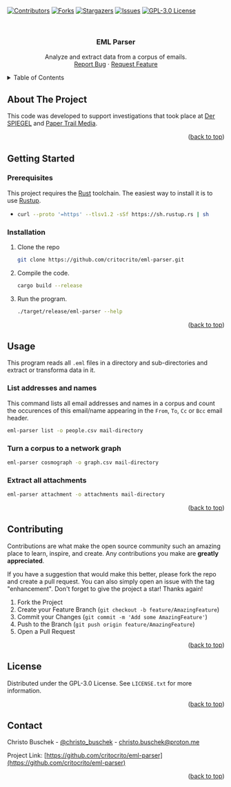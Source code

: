 <a name="readme-top"></a>

[![Contributors][contributors-shield]][contributors-url]
[![Forks][forks-shield]][forks-url]
[![Stargazers][stars-shield]][stars-url]
[![Issues][issues-shield]][issues-url]
[![GPL-3.0 License][license-shield]][license-url]


<br />
<div align="center">
  <h3 align="center">EML Parser</h3>

  <p align="center">
    Analyze and extract data from a corpus of emails.
    <br />
    <a href="https://github.com/critocrito/eml-parser/issues">Report Bug</a>
    ·
    <a href="https://github.com/critocrito/eml-parser/issues">Request Feature</a>
  </p>
</div>


<details>
  <summary>Table of Contents</summary>
  <ol>
    <li>
      <a href="#about-the-project">About The Project</a>
    </li>
    <li>
      <a href="#getting-started">Getting Started</a>
      <ul>
        <li><a href="#prerequisites">Prerequisites</a></li>
        <li><a href="#installation">Installation</a></li>
      </ul>
    </li>
    <li><a href="#usage">Usage</a></li>
    <li><a href="#contributing">Contributing</a></li>
    <li><a href="#license">License</a></li>
    <li><a href="#contact">Contact</a></li>
  </ol>
</details>


## About The Project

This code was developed to support investigations that took place at [Der SPIEGEL](https://www.spiegel.de) and [Paper Trail Media](https://www.papertrailmedia.de). 

<p align="right">(<a href="#readme-top">back to top</a>)</p>


## Getting Started

### Prerequisites

This project requires the [Rust](https://www.rust-lang.org) toolchain. The easiest way to install it is to use [Rustup](https://rustup.rs).

* 
  ```sh
  curl --proto '=https' --tlsv1.2 -sSf https://sh.rustup.rs | sh
  ```

### Installation

1. Clone the repo
   ```sh
   git clone https://github.com/critocrito/eml-parser.git
   ```
2. Compile the code.
   ```sh
   cargo build --release
   ```
3. Run the program.
   ```sh
   ./target/release/eml-parser --help
   ```

<p align="right">(<a href="#readme-top">back to top</a>)</p>


## Usage

This program reads all `.eml` files in a directory and sub-directories and extract or transforma data in it.

### List addresses and names

This command lists all email addresses and names in a corpus and count the occurences of this email/name appearing in the `From`, `To`, `Cc` or `Bcc` email header.

``` sh
eml-parser list -o people.csv mail-directory
```

### Turn a corpus to a network graph

``` sh
eml-parser cosmograph -o graph.csv mail-directory
```

### Extract all attachments

``` sh
eml-parser attachment -o attachments mail-directory
```

<p align="right">(<a href="#readme-top">back to top</a>)</p>


## Contributing

Contributions are what make the open source community such an amazing place to learn, inspire, and create. Any contributions you make are **greatly appreciated**.

If you have a suggestion that would make this better, please fork the repo and create a pull request. You can also simply open an issue with the tag "enhancement".
Don't forget to give the project a star! Thanks again!

1. Fork the Project
2. Create your Feature Branch (`git checkout -b feature/AmazingFeature`)
3. Commit your Changes (`git commit -m 'Add some AmazingFeature'`)
4. Push to the Branch (`git push origin feature/AmazingFeature`)
5. Open a Pull Request

<p align="right">(<a href="#readme-top">back to top</a>)</p>


## License

Distributed under the GPL-3.0 License. See `LICENSE.txt` for more information.

<p align="right">(<a href="#readme-top">back to top</a>)</p>


## Contact

Christo Buschek - [@christo_buschek](https://twitter.com/christo_buschek) - christo.buschek@proton.me

Project Link: [https://github.com/critocrito/eml-parser](https://github.com/critocrito/eml-parser)

<p align="right">(<a href="#readme-top">back to top</a>)</p>


[contributors-shield]: https://img.shields.io/github/contributors/critocrito/eml-parser.svg?style=for-the-badge
[contributors-url]: https://github.com/critocrito/eml-parser/graphs/contributors
[forks-shield]: https://img.shields.io/github/forks/critocrito/eml-parser.svg?style=for-the-badge
[forks-url]: https://github.com/critocrito/eml-parser/network/members
[stars-shield]: https://img.shields.io/github/stars/critocrito/eml-parser.svg?style=for-the-badge
[stars-url]: https://github.com/critocrito/eml-parser/stargazers
[issues-shield]: https://img.shields.io/github/issues/critocrito/eml-parser.svg?style=for-the-badge
[issues-url]: https://github.com/critocrito/eml-parser/issues
[license-shield]: https://img.shields.io/github/license/critocrito/eml-parser.svg?style=for-the-badge
[license-url]: https://github.com/critocrito/eml-parser/blob/master/LICENSE.txt
[product-screenshot]: images/screenshot.png
